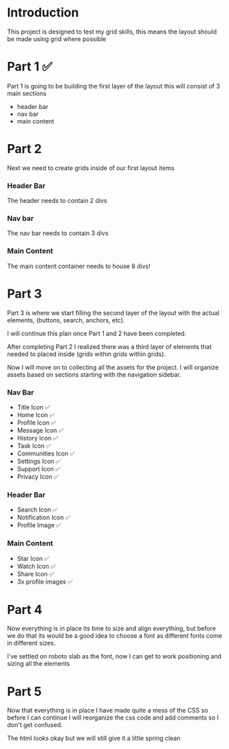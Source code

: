 # Introduction

This project is designed to test my grid skills, this means the layout should be made using grid where possible

# Part 1 ✅

Part 1 is going to be building the first layer of the layout this will consist of 3 main sections

- header bar
- nav bar 
- main content 

# Part 2

Next we need to create grids inside of our first layout items 

### Header Bar

The header needs to contain 2 divs

### Nav bar

The nav bar needs to contain 3 divs

### Main Content

The main content container needs to house 8 divs!

# Part 3

Part 3 is where we start filling the second layer of the layout with the actual elements, (buttons, search, anchors, etc).

I will continue this plan once Part 1 and 2 have been completed.

After completing Part 2 I realized there was a third layer of elements that needed to placed inside (grids within grids within grids).

Now I will move on to collecting all the assets for the project. I will organize assets based on sections starting with the navigation sidebar.

### Nav Bar

- Title Icon ✅
- Home Icon ✅
- Profile Icon ✅
- Message Icon ✅
- History Icon ✅
- Task Icon ✅
- Communities Icon ✅
- Settings Icon ✅
- Support Icon ✅
- Privacy Icon ✅

### Header Bar

- Search Icon ✅
- Notification Icon ✅
- Profile Image ✅

### Main Content

- Star Icon ✅
- Watch Icon ✅
- Share Icon ✅
- 3x profile images ✅

# Part 4

Now everything is in place its time to size and align everything, but before we do that its would be a good idea to choose a font as different fonts come in different sizes.

I've settled on roboto slab as the font, now I can get to work positioning and sizing all the elements

# Part 5

Now that everything is in place I have made quite a mess of the CSS so before I can continue I will reorganize the css code and add comments so I don't get confused.

The html looks okay but we will still give it a little spring clean


